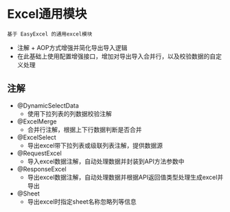 # Excel通用模块

`基于 EasyExcel 的通用excel模块`

- 注解 + AOP方式增强并简化导出导入逻辑
- 在此基础上使用配置增强接口，增加对导出导入合并行，以及校验数据的自定义处理 

## 注解

- @DynamicSelectData
  - 使用下拉列表的列数据校验注解
- @ExcelMerge
  - 合并行注解，根据上下行数据判断是否合并
- @ExcelSelect
  - 导出excel带下拉列表或级联列表注解，提供数据源
- @RequestExcel
  - 导入excel数据注解，自动处理数据并封装到API方法参数中
- @ResponseExcel
  - 导出excel数据注解，自动处理数据并根据API返回值类型处理生成excel并导出
- @Sheet
  - 导出excel时指定sheet名称忽略列等信息 